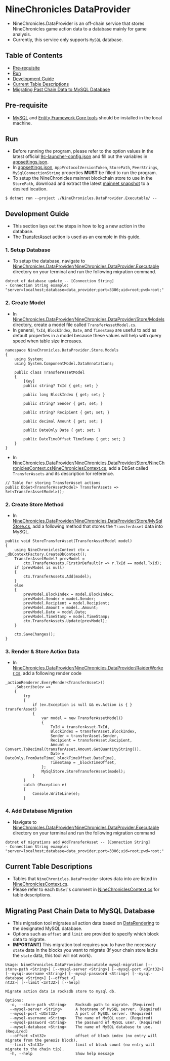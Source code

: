 # NineChronicles DataProvider

- NineChronicles.DataProvider is an off-chain service that stores NineChronicles game action data to a database mainly for game analysis.
- Currently, this service only supports `MySQL` database.

## Table of Contents

- [Pre-requisite](#pre-requisite)
- [Run](#run)
- [Development Guide](#development-guide)
- [Current Table Descriptions](#current-table-descriptions)
- [Migrating Past Chain Data to MySQL Database](#migrating-past-chain-data-to-mysql-database)

## Pre-requisite

- [MySQL](https://www.mysql.com/) and [Entity Framework Core tools](https://learn.microsoft.com/en-us/ef/core/cli/dotnet) should be installed in the local machine.

## Run

- Before running the program, please refer to the option values in the latest official [9c-launcher-config.json](https://release.nine-chronicles.com/9c-launcher-config.json) and fill out the variables in [appsettings.json](https://github.com/planetarium/NineChronicles.DataProvider/blob/development/NineChronicles.DataProvider.Executable/appsettings.json).
- In [appsettings.json](https://github.com/planetarium/NineChronicles.DataProvider/blob/development/NineChronicles.DataProvider.Executable/appsettings.json), `AppProtocolVersionToken`, `StorePath`, `PeerStrings`, `MySqlConnectionString` properties **MUST** be filled to run the program.
- To setup the NineChronicles mainnet blockchain store to use in the `StorePath`, download and extract the latest [mainnet snapshot](http://snapshots.nine-chronicles.com/main/partition/full/9c-main-snapshot.zip) to a desired location.
```
$ dotnet run --project ./NineChronicles.DataProvider.Executable/ -- 
```

## Development Guide

- This section lays out the steps in how to log a new action in the database.
- The [TransferAsset](https://github.com/planetarium/lib9c/blob/development/Lib9c/Action/TransferAsset.cs) action is used as an example in this guide.

### 1. Setup Database

- To setup the database, navigate to [NineChronicles.DataProvider/NineChronicles.DataProvider.Executable](https://github.com/planetarium/NineChronicles.DataProvider/tree/development/NineChronicles.DataProvider.Executable) directory on your terminal and run the following migration command.
```
dotnet ef database update -- [Connection String]
- Connection String example: "server=localhost;database=data_provider;port=3306;uid=root;pwd=root;"
```

### 2. Create Model

- In [NineChronicles.DataProvider/NineChronicles.DataProvider/Store/Models](https://github.com/planetarium/NineChronicles.DataProvider/tree/development/NineChronicles.DataProvider/Store/Models) directory, create a model file called `TransferAssetModel.cs`.
- In general, `TxId`, `BlockIndex`, `Date`, and `Timestamp` are useful to add as default properties in a model because these values will help with query speed when table size increases.
```
namespace NineChronicles.DataProvider.Store.Models
{
    using System;
    using System.ComponentModel.DataAnnotations;

    public class TransferAssetModel
    {
        [Key]
        public string? TxId { get; set; }

        public long BlockIndex { get; set; }

        public string? Sender { get; set; }

        public string? Recipient { get; set; }

        public decimal Amount { get; set; }

        public DateOnly Date { get; set; }

        public DateTimeOffset TimeStamp { get; set; }
    }
}

```

- In [NineChronicles.DataProvider/NineChronicles.DataProvider/Store/NineChroniclesContext.csNineChroniclesContext.cs](https://github.com/planetarium/NineChronicles.DataProvider/blob/development/NineChronicles.DataProvider/Store/NineChroniclesContext.cs), add a DbSet called `TransferAssets` and its description for reference.

```
// Table for storing TransferAsset actions
public DbSet<TransferAssetModel> TransferAssets => Set<TransferAssetModel>();
```

### 2. Create Store Method

- In [NineChronicles.DataProvider/NineChronicles.DataProvider/Store/MySqlStore.cs](https://github.com/planetarium/NineChronicles.DataProvider/blob/development/NineChronicles.DataProvider/Store/MySqlStore.cs), add a following method that stores the `TransferAsset` data into MySQL.
```
public void StoreTransferAsset(TransferAssetModel model)
{
    using NineChroniclesContext ctx = _dbContextFactory.CreateDbContext();
    TransferAssetModel? prevModel =
        ctx.TransferAssets.FirstOrDefault(r => r.TxId == model.TxId);
    if (prevModel is null)
    {
        ctx.TransferAssets.Add(model);
    }
    else
    {
        prevModel.BlockIndex = model.BlockIndex;
        prevModel.Sender = model.Sender;
        prevModel.Recipient = model.Recipient;
        prevModel.Amount = model..Amount;
        prevModel.Date = model.Date;
        prevModel.TimeStamp = model.TimeStamp;
        ctx.TransferAssets.Update(prevModel);
    }

    ctx.SaveChanges();
}

```

### 3. Render & Store Action Data

- In [NineChronicles.DataProvider/NineChronicles.DataProvider/RaiderWorker.cs](https://github.com/planetarium/NineChronicles.DataProvider/blob/development/NineChronicles.DataProvider/RaiderWorker.cs), add a following render code
```
_actionRenderer.EveryRender<TransferAsset>()
    .Subscribe(ev =>
    {
        try
        {
            if (ev.Exception is null && ev.Action is { } transferAsset)
            {
                var model = new TransferAssetModel()
                {
                    TxId = transferAsset.TxId,
                    BlockIndex = transferAsset.BlockIndex,
                    Sender = transferAsset.Sender,
                    Recipient = transferAsset.Recipient,
                    Amount = Convert.ToDecimal(transferAsset.Amount.GetQuantityString()),
                    Date = DateOnly.FromDateTime(_blockTimeOffset.DateTime),
                    TimeStamp = _blockTimeOffset,
                };
                MySqlStore.StoreTransferAsset(model);
            }
        }
        catch (Exception e)
        {
            Console.WriteLine(e);
        }
```

### 4. Add Database Migration

- Navigate to [NineChronicles.DataProvider/NineChronicles.DataProvider.Executable](https://github.com/planetarium/NineChronicles.DataProvider/tree/development/NineChronicles.DataProvider.Executable) directory on your terminal and run the following migration command
```
dotnet ef migrations add AddTransferAsset -- [Connection String]
- Connection String example: "server=localhost;database=data_provider;port=3306;uid=root;pwd=root;"
```

## Current Table Descriptions

- Tables that `NineChronicles.DataProvider` stores data into are listed in [NineChroniclesContext.cs](https://github.com/planetarium/NineChronicles.DataProvider/blob/development/NineChronicles.DataProvider/Store/NineChroniclesContext.cs).
- Please refer to each `DbSet`'s comment in [NineChroniclesContext.cs](https://github.com/planetarium/NineChronicles.DataProvider/blob/development/NineChronicles.DataProvider/Store/NineChroniclesContext.cs) for table descriptions.

## Migrating Past Chain Data to MySQL Database

- This migration tool migrates all action data based on [DataRendering](https://github.com/planetarium/NineChronicles.DataProvider/blob/development/NineChronicles.DataProvider/DataRendering) to the designated MySQL database.
- Options such as `offset` and `limit` are provided to specify which block data to migrate.
- **IMPORTANT)** This migration tool requires you to have the necessary `state` data in the blocks you want to migrate (If your chain store lacks the `state` data, this tool will not work). 
```
Usage: NineChronicles.DataProvider.Executable mysql-migration [--store-path <String>] [--mysql-server <String>] [--mysql-port <UInt32>] [--mysql-username <String>] [--mysql-password <String>] [--mysql-database <String>] [--offset <I
nt32>] [--limit <Int32>] [--help]

Migrate action data in rocksdb store to mysql db.

Options:
  -o, --store-path <String>    Rocksdb path to migrate. (Required)
  --mysql-server <String>      A hostname of MySQL server. (Required)
  --mysql-port <UInt32>        A port of MySQL server. (Required)
  --mysql-username <String>    The name of MySQL user. (Required)
  --mysql-password <String>    The password of MySQL user. (Required)
  --mysql-database <String>    The name of MySQL database to use. (Required)
  --offset <Int32>             offset of block index (no entry will migrate from the genesis block).
  --limit <Int32>              limit of block count (no entry will migrate to the chain tip).
  -h, --help                   Show help message

```
